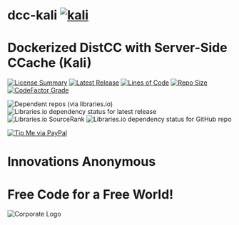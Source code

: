 # dcc-kali [![kali](https://github.com/InnovAnon-Inc/dcc/actions/workflows/pkgrel.yml/badge.svg?branch=kali)](https://github.com/InnovAnon-Inc/dcc/actions/workflows/pkgrel.yml?branch=kali)
Dockerized DistCC with Server-Side CCache (Kali)
==========
[![License Summary](https://img.shields.io/github/license/InnovAnon-Inc/dcc?color=%23FF1100&label=Free%20Code%20for%20a%20Free%20World%21&logo=InnovAnon%2C%20Inc.&logoColor=%23FF1133&style=plastic)](https://tldrlegal.com/license/unlicense#summary)
[![Latest Release](https://img.shields.io/github/commits-since/InnovAnon-Inc/dcc/latest?color=%23FF1100&include_prereleases&logo=InnovAnon%2C%20Inc.&logoColor=%23FF1133&style=plastic)](https://github.com/InnovAnon-Inc/dcc/releases/latest)
[![Lines of Code](https://tokei.rs/b1/github/InnovAnon-Inc/dcc?category=code&color=FF1100&logo=InnovAnon-Inc&logoColor=FF1133&style=plastic)](https://github.com/InnovAnon-Inc/dcc)
[![Repo Size](https://img.shields.io/github/repo-size/InnovAnon-Inc/dcc?color=%23FF1100&logo=InnovAnon%2C%20Inc.&logoColor=%23FF1133&style=plastic)](https://github.com/InnovAnon-Inc/dcc)
[![CodeFactor Grade](https://img.shields.io/codefactor/grade/github/InnovAnon-Inc/dcc?color=FF1100&logo=InnovAnon-Inc&logoColor=FF1133&style=plastic)](https://www.codefactor.io/repository/github/InnovAnon-Inc/dcc)

![Dependent repos (via libraries.io)](https://img.shields.io/librariesio/dependent-repos/pypi/dcc?color=FF1100&style=plastic)
![Libraries.io dependency status for latest release](https://img.shields.io/librariesio/release/pypi/dcc?color=FF1100&style=plastic)
![Libraries.io SourceRank](https://img.shields.io/librariesio/sourcerank/pypi/dcc?style=plastic)
![Libraries.io dependency status for GitHub repo](https://img.shields.io/librariesio/github/InnovAnon-Inc/dcc?color=FF1100&logoColor=FF1133&style=plastic)

[![Tip Me via PayPal](https://img.shields.io/badge/paypal-donate-FF1100.svg?logo=paypal&logoColor=FF1133&style=plastic)](https://www.paypal.me/InnovAnon)

# Innovations Anonymous
Free Code for a Free World!
==========
![Corporate Logo](https://innovanon-inc.github.io/assets/images/logo.gif)

